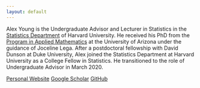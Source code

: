 ```yaml
---
layout: default
---
```


Alex Young is the Undergraduate Advisor and Lecturer in Statistics in the <a href="https://statistics.fas.harvard.edu/">Statistics Department</a> of Harvard University. He received his PhD from the <a href="https://appliedmath.arizona.edu/">Program in Applied Mathematics</a> at the University of Arizona under the guidance of Joceline Lega.  After a postdoctoral fellowship with David Dunson at Duke University, Alex joined the Statistics Department at Harvard University as a College Fellow in Statistics.  He transitioned to the role of Undergraduate Advisor in March 2020. 

<a href="https://sites.google.com/view/alexander-l-young/home" class="btn btn-outline-secondary">Personal Website</a>
<a href="https://scholar.google.com/citations?user=CZpyR9AAAAAJ&hl=en" class="btn btn-outline-secondary" >Google Scholar</a>
<a href="https://github.com/young1062/" class="btn btn-outline-secondary" >GitHub</a>

